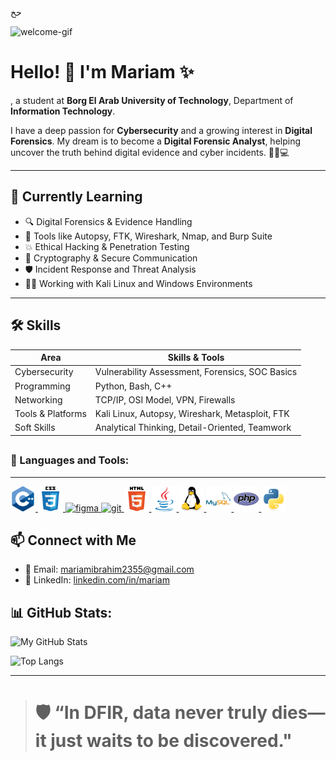 حخ<link href="https://cdnjs.cloudflare.com/ajax/libs/font-awesome/6.5.1/css/all.min.css" rel="stylesheet">
<link rel="stylesheet" href="https://cdnjs.cloudflare.com/ajax/libs/animate.css/4.1.1/animate.min.css">

![welcome-gif](https://media0.giphy.com/media/jTNG3RF6EwbkpD4LZx/giphy.gif?cid=6c09b952jtz228wqwtg6r73qf9lt18kn6wcej9cym19oitkk&ep=v1_internal_gif_by_id&rid=giphy.gif&ct=g)

## <h1 class="animate__animated animate__fadeIn">Hello! 🫡 I'm Mariam ✨</h1>, a student at **Borg El Arab University of Technology**, Department of **Information Technology**.  
I have a deep passion for **Cybersecurity** and a growing interest in **Digital Forensics**. My dream is to become a **Digital Forensic Analyst**, helping uncover the truth behind digital evidence and cyber incidents. 🕵️‍♀️💻

---

## 🧠 Currently Learning

- 🔍 Digital Forensics & Evidence Handling  
- 🧰 Tools like Autopsy, FTK, Wireshark, Nmap, and Burp Suite  
- 💥 Ethical Hacking & Penetration Testing  
- 📜 Cryptography & Secure Communication  
- 🛡️ Incident Response and Threat Analysis  
- 🧑‍💻 Working with Kali Linux and Windows Environments

---

## 🛠️ Skills

| Area              | Skills & Tools                                      |
|-------------------|-----------------------------------------------------|
| Cybersecurity      | Vulnerability Assessment, Forensics, SOC Basics     |
| Programming        | Python, Bash, C++                                   |
| Networking         | TCP/IP, OSI Model, VPN, Firewalls                   |
| Tools & Platforms  | Kali Linux, Autopsy, Wireshark, Metasploit, FTK     |
| Soft Skills        | Analytical Thinking, Detail-Oriented, Teamwork      |

## <h3 class="animate__animated animate__fadeInLeft" align="left">🧰 Languages and Tools:</h3>
<hr>
<p align="left">

  <a href="https://www.w3schools.com/cpp/" target="_blank" rel="noreferrer" class="animate__animated animate__pulse animate__infinite">
    <img src="https://raw.githubusercontent.com/devicons/devicon/master/icons/cplusplus/cplusplus-original.svg" alt="cplusplus" width="40" height="40"/>
  </a>
  <a href="https://www.w3schools.com/css/" target="_blank" rel="noreferrer" class="animate__animated animate__pulse animate__infinite">
    <img src="https://raw.githubusercontent.com/devicons/devicon/master/icons/css3/css3-original-wordmark.svg" alt="css3" width="40" height="40"/>
  </a>
  <a href="https://www.figma.com/" target="_blank" rel="noreferrer" class="animate__animated animate__pulse animate__infinite">
    <img src="https://www.vectorlogo.zone/logos/figma/figma-icon.svg" alt="figma" width="40" height="40"/>
  </a>
  <a href="https://git-scm.com/" target="_blank" rel="noreferrer" class="animate__animated animate__pulse animate__infinite">
    <img src="https://www.vectorlogo.zone/logos/git-scm/git-scm-icon.svg" alt="git" width="40" height="40"/>
  </a>
  <a href="https://www.w3.org/html/" target="_blank" rel="noreferrer" class="animate__animated animate__pulse animate__infinite">
    <img src="https://raw.githubusercontent.com/devicons/devicon/master/icons/html5/html5-original-wordmark.svg" alt="html5" width="40" height="40"/>
  </a>
  
  <a href="https://www.java.com" target="_blank" rel="noreferrer" class="animate__animated animate__pulse animate__infinite">
    <img src="https://raw.githubusercontent.com/devicons/devicon/master/icons/java/java-original.svg" alt="java" width="40" height="40"/>
  </a>
  <a href="https://www.linux.org/" target="_blank" rel="noreferrer" class="animate__animated animate__pulse animate__infinite">
    <img src="https://raw.githubusercontent.com/devicons/devicon/master/icons/linux/linux-original.svg" alt="linux" width="40" height="40"/>
  </a>
  <a href="https://www.mysql.com/" target="_blank" rel="noreferrer" class="animate__animated animate__pulse animate__infinite">
    <img src="https://raw.githubusercontent.com/devicons/devicon/master/icons/mysql/mysql-original-wordmark.svg" alt="mysql" width="40" height="40"/>
  </a>

  <a href="https://www.php.net" target="_blank" rel="noreferrer" class="animate__animated animate__pulse animate__infinite">
    <img src="https://raw.githubusercontent.com/devicons/devicon/master/icons/php/php-original.svg" alt="php" width="40" height="40"/>
  </a>
  <a href="https://www.python.org" target="_blank" rel="noreferrer" class="animate__animated animate__pulse animate__infinite">
    <img src="https://raw.githubusercontent.com/devicons/devicon/master/icons/python/python-original.svg" alt="python" width="40" height="40"/>
  </a>


## 📫 Connect with Me

- 📧 Email: mariamibrahim2355@gmail.com  
- 💼 LinkedIn: [linkedin.com/in/mariam](https://www.linkedin.com/in/mariam-ibrahim-b95743307?utm_source=share&utm_campaign=share_via&utm_content=profile&utm_medium=android_app)  

## 📊 GitHub Stats:
![My GitHub Stats](https://github-readme-stats.vercel.app/api?username=mariomaibrahim&show_icons=true&theme=radical)

![Top Langs](https://github-readme-stats.vercel.app/api/top-langs/?username=mariomaibrahim&layout=compact&theme=radical)

---

> # 🛡️ “In DFIR, data never truly dies—it just waits to be discovered."

